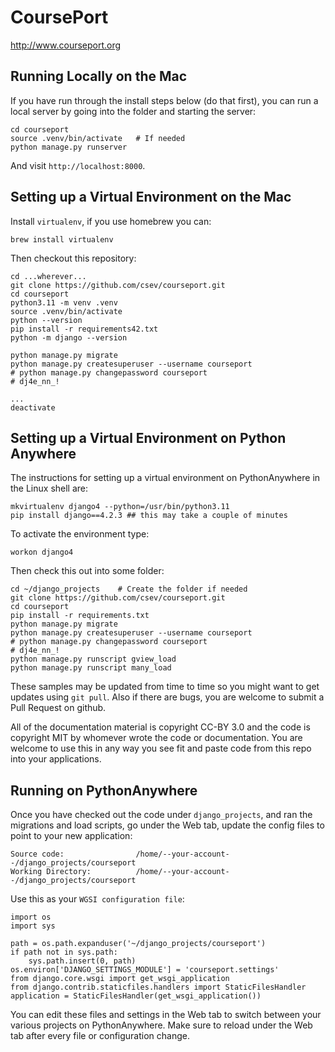 
CoursePort
==========

http://www.courseport.org

Running Locally on the Mac
--------------------------

If you have run through the install steps below (do that first), you can run a local
server by going into the folder and starting the server:

    cd courseport
    source .venv/bin/activate   # If needed
    python manage.py runserver

And visit `http://localhost:8000`.

Setting up a Virtual Environment on the Mac
-------------------------------------------

Install `virtualenv`, if you use homebrew you can:

    brew install virtualenv

Then checkout this repository:

    cd ...wherever...
    git clone https://github.com/csev/courseport.git
    cd courseport
    python3.11 -m venv .venv
    source .venv/bin/activate
    python --version
    pip install -r requirements42.txt
    python -m django --version

    python manage.py migrate
    python manage.py createsuperuser --username courseport
    # python manage.py changepassword courseport
    # dj4e_nn_!

    ...
    deactivate


Setting up a Virtual Environment on Python Anywhere
---------------------------------------------------

The instructions for setting up a virtual environment on PythonAnywhere in the Linux shell
are:

    mkvirtualenv django4 --python=/usr/bin/python3.11
    pip install django==4.2.3 ## this may take a couple of minutes

To activate the environment type:

    workon django4

Then check this out into some folder:

    cd ~/django_projects    # Create the folder if needed
    git clone https://github.com/csev/courseport.git
    cd courseport
    pip install -r requirements.txt
    python manage.py migrate
    python manage.py createsuperuser --username courseport
    # python manage.py changepassword courseport
    # dj4e_nn_!
    python manage.py runscript gview_load
    python manage.py runscript many_load

These samples may be updated from time to time so you might want to get updates
using `git pull`.  Also if there are bugs, you are welcome to submit
a Pull Request on github.

All of the documentation material is copyright CC-BY 3.0 and the code is copyright MIT
by whomever wrote the code or documentation.  You are welcome to use this in any way you see
fit and paste code from this repo into your applications.

Running on PythonAnywhere
-------------------------

Once you have checked out the code under `django_projects`, and
ran the migrations and load scripts,
go under the Web tab, update the config files to point to your new application:

    Source code:                /home/--your-account--/django_projects/courseport
    Working Directory:          /home/--your-account--/django_projects/courseport

Use this as your `WGSI configuration file`:

    import os
    import sys

    path = os.path.expanduser('~/django_projects/courseport')
    if path not in sys.path:
        sys.path.insert(0, path)
    os.environ['DJANGO_SETTINGS_MODULE'] = 'courseport.settings'
    from django.core.wsgi import get_wsgi_application
    from django.contrib.staticfiles.handlers import StaticFilesHandler
    application = StaticFilesHandler(get_wsgi_application())

You can edit these files and settings in the Web tab to switch between
your various projects on PythonAnywhere.  Make sure to reload under the Web tab after
every file or configuration change.


